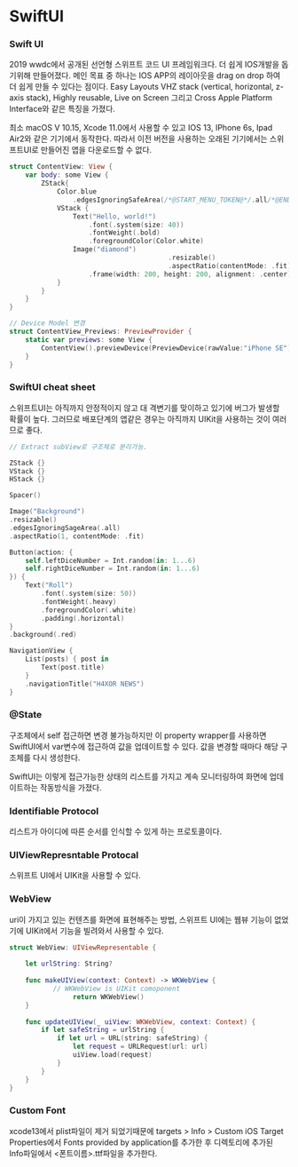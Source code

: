 # SwiftUI

### Swift UI

2019 wwdc에서 공개된 선언형 스위프트 코드 UI 프레임워크다. 더 쉽게 IOS개발을 돕기위해 만들어졌다. 메인 목표 중 하나는 IOS APP의 레이아웃을 drag on drop 하여 더 쉽게 만들 수 있다는 점이다. Easy Layouts VHZ stack (vertical, horizontal, z-axis stack), Highly reusable, Live on Screen 그리고 Cross Apple Platform Interface와 같은 특징을 가졌다.

최소 macOS V 10.15, Xcode 11.0에서 사용할 수 있고 IOS 13, IPhone 6s, Ipad Air2와 같은 기기에서 동작한다. 따라서 이전 버전을 사용하는 오래된 기기에서는 스위프트UI로 만들어진 앱을 다운로드할 수 없다.

```swift
struct ContentView: View {
    var body: some View {
        ZStack{
            Color.blue
                .edgesIgnoringSafeArea(/*@START_MENU_TOKEN@*/.all/*@END_MENU_TOKEN@*/)
            VStack {
                Text("Hello, world!")
                    .font(.system(size: 40))
                    .fontWeight(.bold)
                    .foregroundColor(Color.white)
                Image("diamond")
										.resizable()
										.aspectRatio(contentMode: .fit)
                    .frame(width: 200, height: 200, alignment: .center)
            }
        }
    }
}

// Device Model 변경
struct ContentView_Previews: PreviewProvider {
    static var previews: some View {
        ContentView().previewDevice(PreviewDevice(rawValue:"iPhone SE"))
    }
}
```



### SwiftUI cheat sheet

스위프트UI는 아직까지 안정적이지 않고 대 격변기를 맞이하고 있기에 버그가 발생할 확률이 높다. 그러므로 배포단계의 앱같은 경우는 아직까지 UIKit을 사용하는 것이 여러므로 좋다.

```swift
// Extract subView로 구조체로 분리가능.

ZStack {}
VStack {}
HStack {}

Spacer()

Image("Background")
.resizable()
.edgesIgnoringSageArea(.all)
.aspectRatio(1, contentMode: .fit)

Button(action: {
    self.leftDiceNumber = Int.random(in: 1...6)
    self.rightDiceNumber = Int.random(in: 1...6)
}) {
    Text("Roll")
        .font(.system(size: 50))
        .fontWeight(.heavy)
        .foregroundColor(.white)
        .padding(.horizontal)
}
.background(.red)

NavigationView {
    List(posts) { post in
        Text(post.title)
    }
    .navigationTitle("H4XOR NEWS")
}
```



### @State

구조체에서 self 접근하면 변경 불가능하지만 이 property wrapper를 사용하면 SwiftUI에서 var변수에 접근하여 값을 업데이트할 수 있다. 값을 변경할 때마다 해당 구조체를 다시 생성한다.

SwiftUI는 이렇게 접근가능한 상태의 리스트를 가지고 계속 모니터링하여 화면에 업데이트하는 작동방식을 가졌다.



### Identifiable Protocol

리스트가 아이디에 따른 순서를 인식할 수 있게 하는 프로토콜이다.



### UIViewRepresntable Protocal

스위프트 UI에서 UIKit을 사용할 수 있다.



### WebView

uri이 가지고 있는 컨텐츠를 화면에 표현해주는 방법, 스위프트 UI에는 웹뷰 기능이 없었기에 UIKit에서 기능을 빌려와서 사용할 수 있다.

```swift
struct WebView: UIViewRepresentable {
    
    let urlString: String?
    
    func makeUIView(context: Context) -> WKWebView {
	       // WKWebView is UIKit comoponent
				return WKWebView()
    }
    
    func updateUIView(_ uiView: WKWebView, context: Context) {
        if let safeString = urlString {
            if let url = URL(string: safeString) {
                let request = URLRequest(url: url)
                uiView.load(request)
            }
        }
    }
}
```



### Custom Font

xcode13에서 plist파일이 제거 되었기때문에 targets > Info > Custom iOS Target Properties에서 Fonts provided by application를 추가한 후 디렉토리에 추가된 Info파일에서 <폰트이름>.ttf파일을 추가한다.
